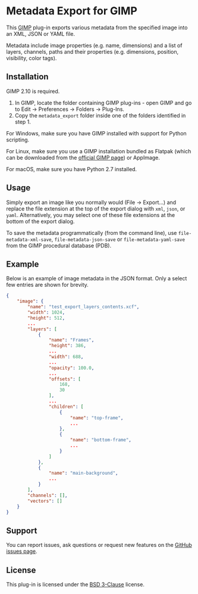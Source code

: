 Metadata Export for GIMP
========================

This [GIMP](https://www.gimp.org/) plug-in exports various metadata from the specified image into an XML, JSON or YAML file.

Metadata include image properties (e.g. name, dimensions) and a list of layers, channels, paths and their properties (e.g. dimensions, position, visibility, color tags).


Installation
------------

GIMP 2.10 is required.

1. In GIMP, locate the folder containing GIMP plug-ins - open GIMP and go to Edit → Preferences → Folders → Plug-Ins.
2. Copy the `metadata_export` folder inside one of the folders identified in step 1.

For Windows, make sure you have GIMP installed with support for Python scripting.

For Linux, make sure you use a GIMP installation bundled as Flatpak (which can be downloaded from the [official GIMP page](https://www.gimp.org/downloads/)) or AppImage.

For macOS, make sure you have Python 2.7 installed.


Usage
-----

Simply export an image like you normally would (File → Export...) and replace the file extension at the top of the export dialog with `xml`, `json`, or `yaml`. Alternatively, you may select one of these file extensions at the bottom of the export dialog.

To save the metadata programmatically (from the command line), use `file-metadata-xml-save`, `file-metadata-json-save` or `file-metadata-yaml-save` from the GIMP procedural database (PDB).


Example
-------

Below is an example of image metadata in the JSON format.
Only a select few entries are shown for brevity.

```json
{
    "image": {
        "name": "test_export_layers_contents.xcf", 
        "width": 1024, 
        "height": 512, 
        ...
        "layers": [
            {
                "name": "Frames", 
                "height": 386, 
                ...
                "width": 688, 
                ...
                "opacity": 100.0, 
                ...
                "offsets": [
                    168, 
                    30
                ], 
                ...
                "children": [
                    {
                        "name": "top-frame", 
                        ...
                    }, 
                    {
                        "name": "bottom-frame", 
                        ...
                    }
                ]
            }, 
            {
                "name": "main-background", 
                ...
            }
        ], 
        "channels": [], 
        "vectors": []
    }
}
```



Support
-------

You can report issues, ask questions or request new features on the [GitHub issues page](https://github.com/kamilburda/gimp-metadata-export/issues).


License
-------

This plug-in is licensed under the [BSD 3-Clause](LICENSE) license.
